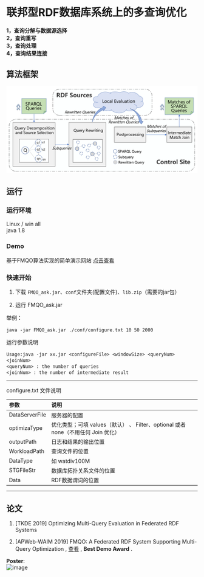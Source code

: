 # 联邦型RDF数据库系统上的多查询优化

**1，查询分解与数据源选择**\
**2，查询重写**\
**3，查询处理**\
**4，查询结果连接**



## 算法框架

![image](https://github.com/QiGe57/FMQO/blob/master/resources/fmqo_framework.png?raw=true)

## 运行
### 运行环境

Linux / win all \
java 1.8

### Demo
基于FMQO算法实现的简单演示网站
[点击查看](http://39.98.70.144:8088/FMQO)


### 快速开始
1. 下载 `FMQO_ask.jar`、`conf`文件夹(配置文件)、`lib.zip`（需要的jar包）

2. 运行 FMQO_ask.jar 

举例：
```
java -jar FMQO_ask.jar ./conf/configure.txt 10 50 2000
```

运行参数说明
```
Usage:java -jar xx.jar <configureFile> <windowSize> <queryNum> <joinNum>
<queryNum> : the number of queries
<joinNum> : the number of intermediate result
```

---

configure.txt 文件说明

| 参数 | 说明  |
| :------------ | :------------ |
| DataServerFile  |  服务器的配置 |
|  optimizaType |  优化类型；可填 values（默认） 、 Filter、optional 或者 none（不用任何 Join 优化） |
|outputPath | 日志和结果的输出位置 |
| WorkloadPath| 查询文件的位置 |
|DataType | 如 watdiv100M |
|STGFileStr |数据库拓扑关系文件的位置 |
|Data | RDF数据谓词的位置 |
 

---

## 论文
1. [TKDE 2019] Optimizing Multi-Query Evaluation in Federated RDF Systems

2. [APWeb-WAIM 2019] FMQO: A Federated RDF System Supporting Multi-Query Optimization  , [查看](https://link.springer.com/chapter/10.1007/978-3-030-26075-0_30) , **Best Demo Award** .

**Poster**:\
![image](https://github.com/QiGe57/MultiQueryOptimization/blob/master/resources/FMQO_poster1.jpg?raw=true)
